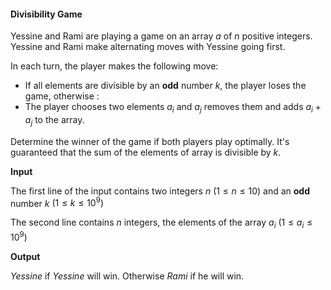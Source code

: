 #### Divisibility Game

Yessine and Rami are playing a game on an array $a$ of $n$ positive integers. Yessine and Rami make alternating moves with Yessine going first.

In each turn, the player makes the following move:

* If all elements are divisible by an **odd** number $k$, the player loses the game, otherwise : 
* The player chooses two elements $a_{i}$ and $a_{j}$ removes them and adds $a_{i}+a_{j}$ to the array.

Determine the winner of the game if both players play optimally. It's guaranteed that the sum of the elements of array is divisible by $k$.

**Input**

The first line of the input contains two integers $n$ $(1 \le n \le 10)$ and an **odd** number $k$ $(1 \le k \le 10^9)$

The second line contains $n$ integers, the elements of the array $a_{i}$ $(1 \le a_{i} \le 10^9)$

**Output** 

*Yessine* if *Yessine* will win. Otherwise *Rami* if he will win.	

